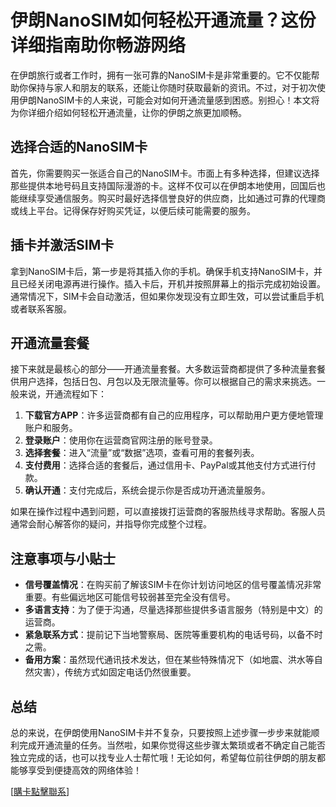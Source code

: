 # 伊朗NanoSIM如何轻松开通流量？这份详细指南助你畅游网络

在伊朗旅行或者工作时，拥有一张可靠的NanoSIM卡是非常重要的。它不仅能帮助你保持与家人和朋友的联系，还能让你随时获取最新的资讯。不过，对于初次使用伊朗NanoSIM卡的人来说，可能会对如何开通流量感到困惑。别担心！本文将为你详细介绍如何轻松开通流量，让你的伊朗之旅更加顺畅。

## 选择合适的NanoSIM卡

首先，你需要购买一张适合自己的NanoSIM卡。市面上有多种选择，但建议选择那些提供本地号码且支持国际漫游的卡。这样不仅可以在伊朗本地使用，回国后也能继续享受通信服务。购买时最好选择信誉良好的供应商，比如通过可靠的代理商或线上平台。记得保存好购买凭证，以便后续可能需要的服务。

## 插卡并激活SIM卡

拿到NanoSIM卡后，第一步是将其插入你的手机。确保手机支持NanoSIM卡，并且已经关闭电源再进行操作。插入卡后，开机并按照屏幕上的指示完成初始设置。通常情况下，SIM卡会自动激活，但如果你发现没有立即生效，可以尝试重启手机或者联系客服。

## 开通流量套餐

接下来就是最核心的部分——开通流量套餐。大多数运营商都提供了多种流量套餐供用户选择，包括日包、月包以及无限流量等。你可以根据自己的需求来挑选。一般来说，开通流程如下：

1. **下载官方APP**：许多运营商都有自己的应用程序，可以帮助用户更方便地管理账户和服务。
2. **登录账户**：使用你在运营商官网注册的账号登录。
3. **选择套餐**：进入“流量”或“数据”选项，查看可用的套餐列表。
4. **支付费用**：选择合适的套餐后，通过信用卡、PayPal或其他支付方式进行付款。
5. **确认开通**：支付完成后，系统会提示你是否成功开通流量服务。

如果在操作过程中遇到问题，可以直接拨打运营商的客服热线寻求帮助。客服人员通常会耐心解答你的疑问，并指导你完成整个过程。

## 注意事项与小贴士

- **信号覆盖情况**：在购买前了解该SIM卡在你计划访问地区的信号覆盖情况非常重要。有些偏远地区可能信号较弱甚至完全没有信号。
- **多语言支持**：为了便于沟通，尽量选择那些提供多语言服务（特别是中文）的运营商。
- **紧急联系方式**：提前记下当地警察局、医院等重要机构的电话号码，以备不时之需。
- **备用方案**：虽然现代通讯技术发达，但在某些特殊情况下（如地震、洪水等自然灾害），传统方式如固定电话仍然很重要。

## 总结

总的来说，在伊朗使用NanoSIM卡并不复杂，只要按照上述步骤一步步来就能顺利完成开通流量的任务。当然啦，如果你觉得这些步骤太繁琐或者不确定自己能否独立完成的话，也可以找专业人士帮忙哦！无论如何，希望每位前往伊朗的朋友都能够享受到便捷高效的网络体验！

[[購卡點擊聯系](https://t.me/s/esim1088)]
